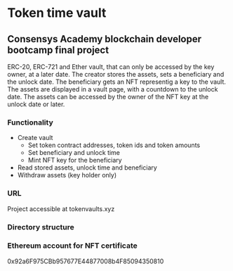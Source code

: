 # Token time vault
## Consensys Academy blockchain developer bootcamp final project

ERC-20, ERC-721 and Ether vault, that can only be accessed by the key owner, at a later date. The creator stores the assets, sets a beneficiary and the unlock date. The beneficiary gets an NFT representig a key to the vault. The assets are displayed in a vault page, with a countdown to the unlock date. The assets can be accessed by the owner of the NFT key at the unlock date or later.

### Functionality

- Create vault
    - Set token contract addresses, token ids and token amounts
    - Set beneficiary and unlock time
    - Mint NFT key for the beneficiary
- Read stored assets, unlock time and beneficiary
- Withdraw assets (key holder only)

### URL

Project accessible at tokenvaults.xyz

### Directory structure

### Ethereum account for NFT certificate

0x92a6F975CBb957677E44877008b4F85094350810
